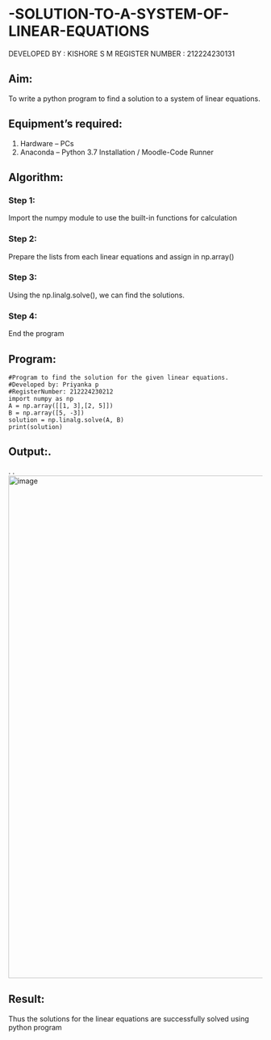 # -SOLUTION-TO-A-SYSTEM-OF-LINEAR-EQUATIONS
DEVELOPED BY : KISHORE S M
REGISTER NUMBER : 212224230131
## Aim:
To write a python program to find a solution to a system of linear equations.
## Equipment’s required:
1. 	Hardware – PCs
2. 	Anaconda – Python 3.7 Installation / Moodle-Code Runner
## Algorithm:
### Step 1: 
Import the numpy module to use the built-in functions for calculation
### Step 2: 
Prepare the lists from each linear equations and assign in np.array()
### Step 3: 
Using the np.linalg.solve(), we can find the solutions.
### Step 4: 
End the program
## Program:
```
#Program to find the solution for the given linear equations.
#Developed by: Priyanka p
#RegisterNumber: 212224230212
import numpy as np
A = np.array([[1, 3],[2, 5]])
B = np.array([5, -3])
solution = np.linalg.solve(A, B)
print(solution)
```
## Output:.
.
.
<img width="969" height="995" alt="image" src="https://github.com/user-attachments/assets/40bc6de4-a2df-4c94-ba88-d31d932f4619" />


## Result: 
Thus the solutions for the linear equations are successfully solved using python program

